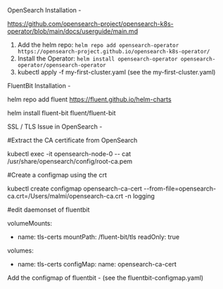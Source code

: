OpenSearch Installation - 

https://github.com/opensearch-project/opensearch-k8s-operator/blob/main/docs/userguide/main.md

1. Add the helm repo: `helm repo add opensearch-operator https://opensearch-project.github.io/opensearch-k8s-operator/`
2. Install the Operator: `helm install opensearch-operator opensearch-operator/opensearch-operator`
3. kubectl apply -f my-first-cluster.yaml  (see the my-first-cluster.yaml)

FluentBit Installation -

helm repo add fluent https://fluent.github.io/helm-charts

helm install fluent-bit fluent/fluent-bit

SSL / TLS Issue in OpenSearch -

#Extract the CA certificate from OpenSearch

kubectl exec -it opensearch-node-0 -- cat /usr/share/opensearch/config/root-ca.pem

#Create a configmap using the crt

kubectl create configmap opensearch-ca-cert --from-file=opensearch-ca.crt=/Users/malmi/opensearch-ca.crt -n logging

#edit daemonset of fluentbit

volumeMounts:
  - name: tls-certs
    mountPath: /fluent-bit/tls
    readOnly: true

volumes:
  - name: tls-certs
    configMap:
      name: opensearch-ca-cert


Add the configmap of fluentbit - (see the fluentbit-configmap.yaml)


